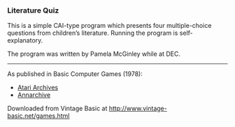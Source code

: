 ### Literature Quiz

This is a simple CAI-type program which presents four multiple-choice questions from children’s literature. Running the program is self-explanatory.

The program was written by Pamela McGinley while at DEC.

---

As published in Basic Computer Games (1978):
- [Atari Archives](https://www.atariarchives.org/basicgames/showpage.php?page=104)
- [Annarchive](https://annarchive.com/files/Basic_Computer_Games_Microcomputer_Edition.pdf#page=117)

Downloaded from Vintage Basic at
http://www.vintage-basic.net/games.html
